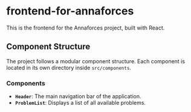 # frontend-for-annaforces

This is the frontend for the Annaforces project, built with React.

## Component Structure

The project follows a modular component structure. Each component is located in its own directory inside `src/components`.

### Components

*   **`Header`**: The main navigation bar of the application.
*   **`ProblemList`**: Displays a list of all available problems.
